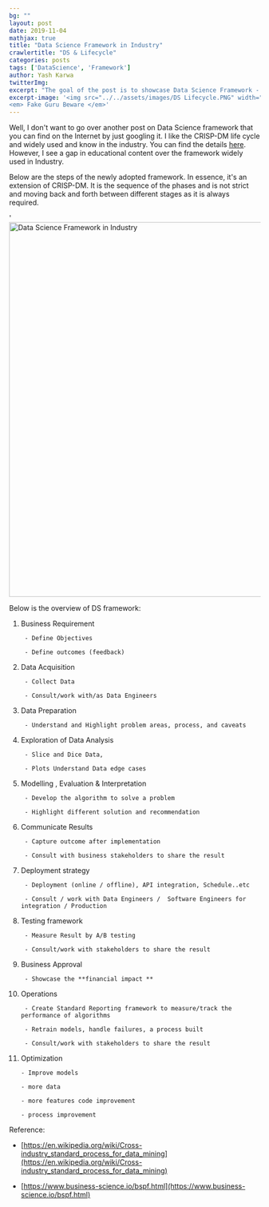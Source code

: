 ```yaml
---
bg: ""
layout: post
date: 2019-11-04
mathjax: true
title: "Data Science Framework in Industry"
crawlertitle: "DS & Lifecycle"
categories: posts
tags: ['DataScience', 'Framework']
author: Yash Karwa
twitterImg: 
excerpt: "The goal of the post is to showcase Data Science Framework - An extension of CRISP-DM"
excerpt-image: '<img src="../../assets/images/DS Lifecycle.PNG" width="125" alt="Data Science Framework in Industry" title="Data Science Framework in Industry">
<em> Fake Guru Beware </em>'
---
```


Well, I don't want to go over another post on Data Science framework that you can find on the Internet by just googling it. I like the CRISP-DM life cycle and widely used and know in the industry. You can find the details [here](https://en.wikipedia.org/wiki/Cross-industry_standard_process_for_data_mining). However, I see a gap in educational content over the framework widely used in Industry.

Below are the steps of the newly adopted framework. In essence, it's an extension of CRISP-DM. It is the sequence of the phases and is not strict and moving back and forth between different stages as it is always required.

'<img src="../../assets/images/DS_LifeCycle_Industry.PNG" width="750" alt="Data Science Framework in Industry" title="Data Science Framework in Industry">


Below is the overview of DS framework:


1. Business Requirement

		- Define Objectives

		- Define outcomes (feedback)

2. Data Acquisition

		- Collect Data

		- Consult/work with/as Data Engineers

3. Data Preparation

		- Understand and Highlight problem areas, process, and caveats

4. Exploration of Data Analysis

		- Slice and Dice Data,

		- Plots Understand Data edge cases

5. Modelling , Evaluation & Interpretation

		- Develop the algorithm to solve a problem

		- Highlight different solution and recommendation

5. Communicate Results

		- Capture outcome after implementation

		- Consult with business stakeholders to share the result

6. Deployment strategy

		- Deployment (online / offline), API integration, Schedule..etc

		- Consult / work with Data Engineers /  Software Engineers for integration / Production

7. Testing framework

		- Measure Result by A/B testing

		- Consult/work with stakeholders to share the result

8. Business Approval

		- Showcase the **financial impact **

9. Operations

		- Create Standard Reporting framework to measure/track the performance of algorithms

		- Retrain models, handle failures, a process built

		- Consult/work with stakeholders to share the result

10. Optimization

		- Improve models

		- more data

		- more features code improvement

		- process improvement


Reference:

 - [https://en.wikipedia.org/wiki/Cross-industry_standard_process_for_data_mining](https://en.wikipedia.org/wiki/Cross-industry_standard_process_for_data_mining)
   
 - [https://www.business-science.io/bspf.html](https://www.business-science.io/bspf.html)